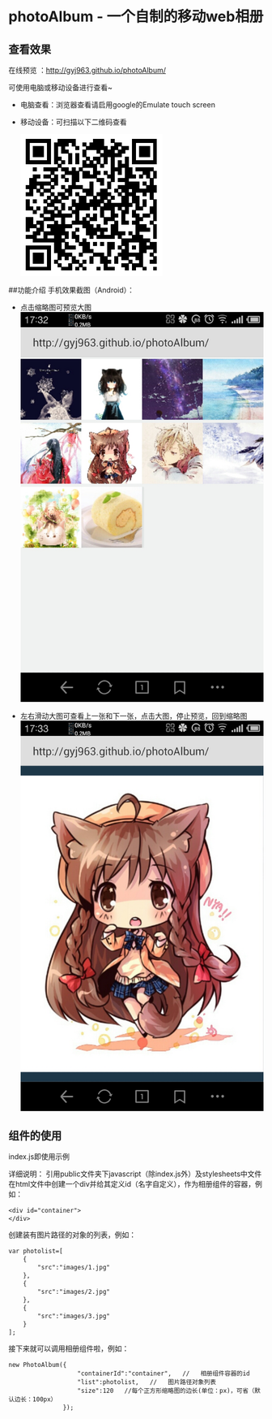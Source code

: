 photoAlbum - 一个自制的移动web相册
==============================
##  查看效果
在线预览 ：http://gyj963.github.io/photoAlbum/


可使用电脑或移动设备进行查看~

*	电脑查看：浏览器查看请启用google的Emulate touch screen
*	移动设备：可扫描以下二维码查看


	![photoAlbum](screenshot/photoAlbum-tdc.png)

##功能介绍
手机效果截图（Android）：

*	点击缩略图可预览大图
![photoAlbum](screenshot/1.jpg)


*	左右滑动大图可查看上一张和下一张，点击大图，停止预览，回到缩略图
![photoAlbum](screenshot/2.jpg)








##  组件的使用
index.js即使用示例

详细说明：
引用public文件夹下javascript（除index.js外）及stylesheets中文件
在html文件中创建一个div并给其定义id（名字自定义），作为相册组件的容器，例如：
```{bash}
<div id="container">
</div>
```

创建装有图片路径的对象的列表，例如：
```{bash}
var photolist=[
	{
		"src":"images/1.jpg"
	},
	{
		"src":"images/2.jpg"
	},
	{
		"src":"images/3.jpg"
	}
];
```

接下来就可以调用相册组件啦，例如：
```{bash}
new PhotoAlbum({
	               "containerId":"container",   //   相册组件容器的id
	               "list":photolist,   //   图片路径对象列表
				   "size":120   //每个正方形缩略图的边长(单位：px)，可省（默认边长：100px）
               });
```





